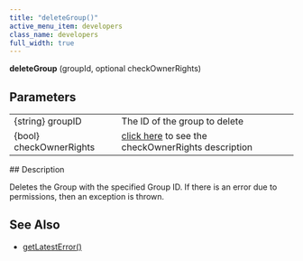 ```yaml
---
title: "deleteGroup()"
active_menu_item: developers
class_name: developers
full_width: true
---
```



**deleteGroup** (groupId, optional checkOwnerRights)

## Parameters

<table>
<tr>
<td width="183">
{string} groupID

</td>
<td width="15">
</td>
<td width="682">
The ID of the group to delete

</td>
</tr>
<tr>
<td width="183">
{bool} checkOwnerRights

</td>
<td width="15">
</td>
<td width="682">
  <a href="/developers/user-guide/scripting-apis/server-side-api/sys-object/user-management/checkowneruserrights-parameter">click here</a> to see the checkOwnerRights description

</td>
</tr>
</table>
## Description

Deletes the Group with the specified Group ID. If there is an error due to permissions, then an exception is thrown.

     
   

## See Also

 - [getLatestError()](/developers/user-guide/scripting-apis/server-side-api/ssj-object/miscellaneous/getlatesterror)

